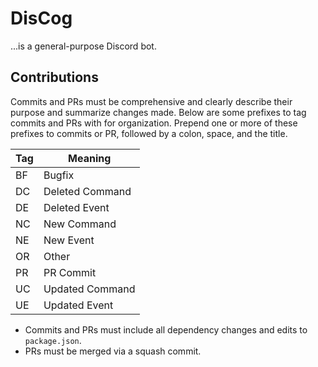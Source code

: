 # DisCog

...is a general-purpose Discord bot.

## Contributions

Commits and PRs must be comprehensive and clearly describe their purpose and summarize changes made. Below are some prefixes to tag commits and PRs with for organization. Prepend one or more of these prefixes to commits or PR, followed by a colon, space, and the title.

| Tag | Meaning         |
| --- | --------------- |
| BF  | Bugfix          |
| DC  | Deleted Command |
| DE  | Deleted Event   |
| NC  | New Command     |
| NE  | New Event       |
| OR  | Other           |
| PR  | PR Commit       |
| UC  | Updated Command |
| UE  | Updated Event   |

- Commits and PRs must include all dependency changes and edits to `package.json`.
- PRs must be merged via a squash commit.

